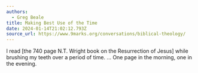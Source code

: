 ```yaml
---
authors:
  - Greg Beale
title: Making Best Use of the Time
date: 2024-01-14T21:02:12.793Z
source_url: https://www.9marks.org/conversations/biblical-theology/
---
```

I read [the 740 page N.T. Wright book on the Resurrection of Jesus] while brushing
my teeth over a period of time. ... One page in the morning, one in the evening.